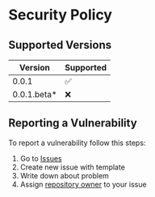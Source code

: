 # Security Policy

## Supported Versions

| Version     | Supported          |
|-------------|--------------------|
| 0.0.1       | :white_check_mark: |
| 0.0.1.beta* | :x:                |

## Reporting a Vulnerability

To report a vulnerability follow this steps:
1. Go to [Issues](https://github.com/stbestichhh/stlib-utils/issues)
2. Create new issue with template
3. Write down about problem
4. Assign [repository owner](https://github.com/stbestichhh) to your issue
